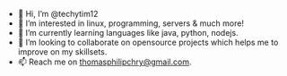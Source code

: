 - 👋 Hi, I’m @techytim12
- 👀 I’m interested in linux, programming, servers & much more!
- 🌱 I’m currently learning languages like java, python, nodejs.
- 💞️ I’m looking to collaborate on opensource projects which helps me to improve on my skillsets.
- 📫 Reach me on thomasphilipchry@gmail.com.

<!---
techytim12/techytim12 is a ✨ special ✨ repository because its `README.md` (this file) appears on your GitHub profile.
You can click the Preview link to take a look at your changes.
--->
